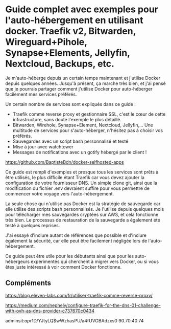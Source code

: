 # Guide complet avec exemples pour l'auto-hébergement en utilisant docker. Traefik v2, Bitwarden, Wireguard+Pihole, Synapse+Elements, Jellyfin, Nextcloud, Backups, etc.

Je m'auto-héberge depuis un certain temps maintenant et j'utilise Docker depuis quelques années. Jusqu'à présent, ça marche très bien, et j'ai pensé que je pourrais partager comment j'utilise Docker pour auto-héberger facilement mes services préférés.

Un certain nombre de services sont expliqués dans ce guide :
* Traefik comme reverse proxy et gestionnaire SSL, c'est le cœur de cette infrastructure, sans doute l'exemple le plus détaillé.
* Bitwarden, Wirehole, Synapse+Element, Nextcloud, Jellyfin,... Une multitude de services pour s'auto-héberger, n'hésitez pas à choisir vos préférés.
* Sauvegardes avec un script bash personnalisé et testé
* Mise à jour avec watchtower
* Messages de notifications avec un gotify hébergé par le client !

https://github.com/BaptisteBdn/docker-selfhosted-apps

Ce guide est rempli d'exemples et presque tous les services sont prêts à être utilisés, le plus difficile étant Traefik car vous devez ajouter la configuration de votre fournisseur DNS. Un simple clone git, ainsi que la modification du fichier .env devraient suffire pour vous permettre de commencer votre voyage vers l'auto-hébergement.

La seule chose qui n'utilise pas Docker est la stratégie de sauvegarde car elle utilise des scripts bash personnalisés. Je l'utilise depuis quelques mois pour télécharger mes sauvegardes cryptées sur AWS, et cela fonctionne très bien. Le processus de restauration de la sauvegarde a également été testé à quelques reprises.

J'ai essayé d'inclure autant de références que possible et d'inclure également la sécurité, car elle peut être facilement négligée lors de l'auto-hébergement.

Ce guide peut être utile pour les débutants ainsi que pour les auto-hébergeurs expérimentés qui cherchent à migrer vers Docker, ou si vous êtes juste intéressé à voir comment Docker fonctionne.

## Compléments

https://blog.eleven-labs.com/fr/utiliser-traefik-comme-reverse-proxy/

https://medium.com/nephely/configure-traefik-for-the-dns-01-challenge-with-ovh-as-dns-provider-c737670c0434


adminsit:$apr1$D/YJtyLQ$wWzhasPU/a4fUVGBAdzxs0
90.70.40.74